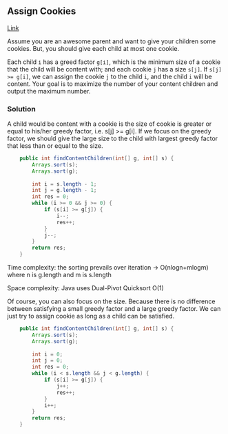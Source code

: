 ## Assign Cookies

[Link](https://leetcode.com/problems/assign-cookies/)

Assume you are an awesome parent and want to give your children some cookies. But, you should give each child at most one cookie.

Each child `i` has a greed factor `g[i]`, which is the minimum size of a cookie that the child will be content with; and each cookie `j` has a size `s[j]`. If `s[j] >= g[i]`, we can assign the cookie `j` to the child `i`, and the child `i` will be content. Your goal is to maximize the number of your content children and output the maximum number.

### Solution

A child would be content with a cookie is the size of cookie is greater or equal to his/her greedy factor, i.e. s[j] >= g[i]. If we focus on the greedy factor, we should give the large size to the child with largest greedy factor that less than or equal to the size. 

```java
    public int findContentChildren(int[] g, int[] s) {
        Arrays.sort(s);
        Arrays.sort(g);
        
        int i = s.length - 1;
        int j = g.length - 1;
        int res = 0;
        while (i >= 0 && j >= 0) {
            if (s[i] >= g[j]) {
                i--;
                res++;
            } 
            j--;
        } 
        return res;
    }
```

Time complexity: the sorting prevails over iteration -> O(nlogn+mlogm) where n is g.length and m is s.length

Space complexity: Java uses Dual-Pivot Quicksort O(1)

Of course, you can also focus on the size. Because there is no difference between satisfying a small greedy factor and a large greedy factor. We can just try to assign cookie as long as a child can be satisfied.  

```java
    public int findContentChildren(int[] g, int[] s) {
        Arrays.sort(s);
        Arrays.sort(g);
        
        int i = 0;
        int j = 0;
        int res = 0;
        while (i < s.length && j < g.length) {
            if (s[i] >= g[j]) {
                j++;
                res++;
            } 
            i++;
        } 
        return res;
    }
```

